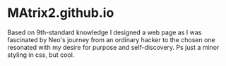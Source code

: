 # MAtrix2.github.io
Based on 9th-standard knowledge I designed a  web page as I was fascinated by Neo's journey from an ordinary hacker to the chosen one resonated with my desire for purpose and self-discovery. Ps just a minor styling in css,  but cool.
